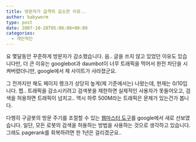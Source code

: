 ```yaml
---
title: 방문자가 급격히 감소한 이유..
author: babyworm
type: post
date: 2007-10-28T05:08:08+00:00
categories:
  - 개인적인
---
```

요 몇달동안 꾸준하게 방문자가 감소했습니다.
음.. 글을 쓰지 않고 있었던 이유도 있습니다만, 더 큰 이유는 googlebot과 daumbot이 너무 트래픽을 먹어서 완전 차단을 시켜버렸더니만, google에서 제 사이트가 사라졌군요.

그 전까지만 해도 페이지 랭크가 상당히 높게(제 기준에서는) 나왔는데, 현재는 0/10입니다. 쩝.. 트래픽을 감소시키려고 검색봇을 제한하면 실제적인 사용자가 못들어오고, 검색을 허용하면 트래픽이 넘치고.. 역시 하루 500M라는 트래픽은 문제가 있는건가 봅니다.

다행히 구글봇의 방문 주기를 조절할 수 있는 [웹마스터 도구][1]를 google에서 새로 선보였습니다. 일단, 모든 로봇의 검색을 허용하는 방법을 사용하는 것으로 생각하고 있습니다. 그래도 pagerank를 회복하려면 한 1년은 걸리겠군요..

 [1]: http://www.google.com/webmasters/tools
